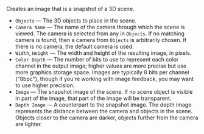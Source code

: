Creates an image that is a snapshot of a 3D scene.

   - `Objects` — The 3D objects to place in the scene.
   - `Camera Name` — The name of the camera through which the scene is viewed. The camera is selected from any in `Objects`. If no matching camera is found, then a camera from `Objects` is arbitrarily chosen. If there is no camera, the default camera is used. 
   - `Width`, `Height` — The width and height of the resulting image, in pixels.
   - `Color Depth` — The number of bits to use to represent each color channel in the output image; higher values are more precise but use more graphics storage space.  Images are typically 8 bits per channel ("8bpc"), though if you're working with image feedback, you may want to use higher precision.
   - `Image` — The snapshot image of the scene. If no scene object is visible in part of the image, that part of the image will be transparent.
   - `Depth Image` — A counterpart to the snapshot image. The depth image represents the distance between the camera and objects in the scene. Objects closer to the camera are darker, objects further from the camera are lighter. 
